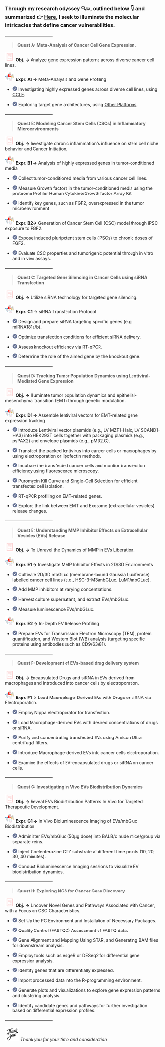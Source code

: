 ### Through my research odyssey 🔍💥, outlined below 👇 and summarized 👉 [Here](ResOdyssey_Highlights.pdf), I seek to illuminate the molecular intricacies that define cancer vulnerabilities.

––––––––––––––––––––––

> **Quest A: Meta-Analysis of Cancer Cell Gene Expression.**

<img src="image-1.png" alt="Alt text" width="30"  height="30"> **Obj. →** Analyze gene expression patterns across diverse cancer cell lines.

<img src="image-2.png" alt="Alt text" width="30"  height="30"> **Expr. A1 →** Meta-Analysis and Gene Profiling

   - <img src="image-3.png" alt="Alt text" width="15" height="15"> Investigating highly expressed genes across diverse cell lines, using [CCLE](https://www.ncbi.nlm.nih.gov/geo/geo2r/?acc=GSE36133).

   - <img src="image-3.png" alt="Alt text" width="15" height="15"> Exploring target gene architectures, using [Other Platforms](https://github.com/Monasheta/CancerVisPlatforms/blob/main/VisPlatforms.md).


––––––––––––––––––––––

> **Quest B: Modeling Cancer Stem Cells (CSCs) in Inflammatory Microenvironments**

<img src="image-1.png" alt="Alt text" width="30"  height="30"> **Obj. →** Investigate chronic inflammation's influence on stem cell niche behavior and Cancer Initiation.

<img src="image-2.png" alt="Alt text" width="30"  height="30"> **Expr. B1 →** Analysis of highly expressed genes in tumor-conditioned media

   - <img src="image-3.png" alt="Alt text" width="15" height="15"> Collect tumor-conditioned media from various cancer cell lines.

   - <img src="image-3.png" alt="Alt text" width="15" height="15"> Measure Growth factors in the tumor-conditioned media using the proteome Profiler 	Human Cytokine/Growth factor Array Kit.

   - <img src="image-3.png" alt="Alt text" width="15" height="15"> Identify key genes, such as FGF2, overexpressed in the tumor microenvironment

<img src="image-2.png" alt="Alt text" width="30"  height="30"> **Expr. B2→** Generation of Cancer Stem Cell (CSC) model through iPSC exposure to FGF2.

   - <img src="image-3.png" alt="Alt text" width="15"  height="15"> Expose induced pluripotent stem cells (iPSCs) to chronic doses of FGF2.

   - <img src="image-3.png" alt="Alt text" width="15"  height="15"> Evaluate CSC properties and tumorigenic potential through in vitro and in vivo assays.

––––––––––––––––––––––

> **Quest C: Targeted Gene Silencing in Cancer Cells using siRNA Transfection**

<img src="image-1.png" alt="Alt text" width="30"  height="30"> **Obj. →** Utilize siRNA technology for targeted gene silencing.

<img src="image-2.png" alt="Alt text" width="30"  height="30"> **Expr. C1** → siRNA Transfection Protocol

   - <img src="image-3.png" alt="Alt text" width="15"  height="15"> Design and prepare siRNA targeting specific genes (e.g. miRNA181a/b).

   - <img src="image-3.png" alt="Alt text" width="15"  height="15"> Optimize transfection conditions for efficient siRNA delivery.

   - <img src="image-3.png" alt="Alt text" width="15"  height="15"> Assess knockout efficiency via RT-qPCR.

   - <img src="image-3.png" alt="Alt text" width="15"  height="15"> Determine the role of the aimed gene by the knockout gene.


––––––––––––––––––––––


> **Quest D: Tracking Tumor Population Dynamics using Lentiviral-Mediated Gene Expression**

<img src="image-1.png" alt="Alt text" width="30"  height="30"> **Obj. →** Illuminate tumor population dynamics and epithelial-mesenchymal transition (EMT) through genetic modulation.

<img src="image-2.png" alt="Alt text" width="30"  height="30"> **Expr. D1 →** Assemble lentiviral vectors for EMT-related gene expression tracking

   - <img src="image-3.png" alt="Alt text" width="15"  height="15"> Introduce Lentiviral vector plasmids (e.g., LV MZF1-Halo, LV SCAND1-HA3) into HEK293T cells together with packaging plasmids (e.g., psPAX2) and envelope plasmids (e.g., pMD2.G).

   - <img src="image-3.png" alt="Alt text" width="15"  height="15"> Transfect the packed lentivirus into cancer cells or macrophages by using electroporation or lipofectin methods.

   - <img src="image-3.png" alt="Alt text" width="15"  height="15"> Incubate the transfected cancer cells and monitor transfection efficiency using fluorescence microscopy.

   - <img src="image-3.png" alt="Alt text" width="15"  height="15"> Puromycin Kill Curve and Single-Cell Selection for efficient transfected cell isolation.

   - <img src="image-3.png" alt="Alt text" width="15"  height="15"> RT-qPCR profiling on EMT-related genes.

   - <img src="image-3.png" alt="Alt text" width="15"  height="15"> Explore the link between EMT and Exosome (extracellular vesicles) release changes.


––––––––––––––––––––––

> **Quest E: Understanding MMP Inhibitor Effects on Extracellular Vesicles (EVs) Release**

<img src="image-1.png" alt="Alt text" width="30"  height="30"> **Obj. →** To Unravel the Dynamics of MMP in EVs Liberation.

<img src="image-2.png" alt="Alt text" width="30"  height="30"> **Expr. E1 →** Investigate MMP Inhibitor Effects in 2D/3D Environments

   - <img src="image-3.png" alt="Alt text" width="15"  height="15"> Cultivate 2D/3D mbGLuc (membrane-bound Gaussia Luciferase) labelled cancer cell lines (e.g., HSC-3-M3/mbGLuc, LuM1/mbGLuc).

   - <img src="image-3.png" alt="Alt text" width="15"  height="15"> Add MMP inhibitors at varying concentrations.

   - <img src="image-3.png" alt="Alt text" width="15"  height="15"> Harvest culture supernatant, and extract EVs/mbGLuc.

   - <img src="image-3.png" alt="Alt text" width="15"  height="15"> Measure luminescence EVs/mbGLuc.

<img src="image-2.png" alt="Alt text" width="30"  height="30"> **Expr. E2 →** In-Depth EV Release Profiling

   - <img src="image-3.png" alt="Alt text" width="15"  height="15"> Prepare EVs for Transmission Electron Microscopy (TEM), protein quantification, and Western Blot (WB) analysis (targeting specific proteins using antibodies such as CD9/63/81).


––––––––––––––––––––––


> **Quest F: Development of EVs-based drug delivery system**

<img src="image-1.png" alt="Alt text" width="30"  height="30"> **Obj. →** Encapsulated Drugs and siRNA in EVs derived from macrophages and introduced into cancer cells by electroporation.

<img src="image-2.png" alt="Alt text" width="30"  height="30"> **Expr. F1 →** Load Macrophage-Derived EVs with Drugs or siRNA via Electroporation.

   - <img src="image-3.png" alt="Alt text" width="15"  height="15"> Employ Nippa electroporator for transfection.

   - <img src="image-3.png" alt="Alt text" width="15"  height="15"> Load Macrophage-derived EVs with desired concentrations of drugs or siRNA.

   - <img src="image-3.png" alt="Alt text" width="15"  height="15"> Purify and concentrating transfected EVs using Amicon Ultra centrifugal filters.

   - <img src="image-3.png" alt="Alt text" width="15"  height="15"> Introduce Macrophage-derived EVs into cancer cells electroporation.

   - <img src="image-3.png" alt="Alt text" width="15"  height="15"> Examine the effects of EV-encapsulated drugs or siRNA on cancer cells.


––––––––––––––––––––––


> **Quest G: Investigating In Vivo EVs Biodistribution Dynamics**

<img src="image-1.png" alt="Alt text" width="30"  height="30"> **Obj. →** Reveal EVs Biodistribution Patterns In Vivo for Targeted Therapeutic Development.

<img src="image-2.png" alt="Alt text" width="30"  height="30"> **Expr. G1 →** In Vivo Bioluminescence Imaging of EVs/mbGluc Biodistribution

   - <img src="image-3.png" alt="Alt text" width="15"  height="15"> Administer EVs/mbGluc (50µg dose) into BALB/c nude mice/group via separate veins.

   - <img src="image-3.png" alt="Alt text" width="15"  height="15"> Inject Coelenterazine CTZ substrate at different time points (10, 20, 30, 40 minutes).

   - <img src="image-3.png" alt="Alt text" width="15"  height="15"> Conduct Bioluminescence Imaging sessions to visualize EV biodistribution dynamics.


––––––––––––––––––––––


> **Quest H: Exploring NGS for Cancer Gene Discovery**

<img src="image-1.png" alt="Alt text" width="30"  height="30"> **Obj. →** Uncover Novel Genes and Pathways Associated with Cancer, with a Focus on CSC Characteristics.


   - <img src="image-3.png" alt="Alt text" width="15"  height="15"> Set Up the PC Environment and Installation of Necessary Packages.

   - <img src="image-3.png" alt="Alt text" width="15"  height="15"> Quality Control (FASTQC) Assessment of FASTQ data.

   - <img src="image-3.png" alt="Alt text" width="15"  height="15"> Gene Alignment and Mapping Using STAR, and Generating BAM files for downstream analysis.

   - <img src="image-3.png" alt="Alt text" width="15"  height="15"> Employ tools such as edgeR or DESeq2 for differential gene expression analysis.

   - <img src="image-3.png" alt="Alt text" width="15"  height="15"> Identify genes that are differentially expressed.

   - <img src="image-3.png" alt="Alt text" width="15"  height="15"> Import processed data into the R-programming environment.

   - <img src="image-3.png" alt="Alt text" width="15"  height="15"> Generate plots and visualizations to explore gene expression patterns and clustering analysis.

   - <img src="image-3.png" alt="Alt text" width="15"  height="15"> Identify candidate genes and pathways for further investigation based on differential expression profiles.

––––––––––––––––––––––

<img src="image-4.png" alt="Alt text" width="45"  height="45"> *Thank you for your time and consideration*

 
 

